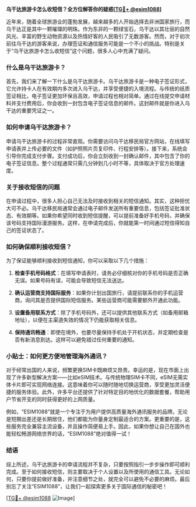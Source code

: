 **乌干达旅游卡怎么收短信？全方位解答你的疑惑[[TG💪+ @esim1088](https://t.me/s/esim1088)]**

近年来，随着全球旅游业的蓬勃发展，越来越多的人开始选择去非洲国家旅行，而乌干达正是其中一颗璀璨的明珠。作为东非的一颗绿宝石，乌干达以其壮丽的自然风光、丰富的野生动物资源以及热情好客的人民吸引了无数游客。然而，对于初次前往乌干达的游客来说，办理签证和通信服务可能是一个不小的挑战。特别是关于“乌干达旅游卡怎么收短信”这个问题，很多人心中充满了疑问。

### 什么是乌干达旅游卡？

首先，我们来了解一下什么是乌干达旅游卡。乌干达旅游卡是一种电子签证形式，它允许持卡人在有效期内多次进入乌干达，并享受便捷的入境流程。与传统的纸质签证相比，电子签证更加环保且高效，申请过程也相对简单。通过在线提交申请材料并支付费用后，你会收到一封包含电子签证信息的邮件。这封邮件就是你进入乌干达的重要凭证之一。

### 如何申请乌干达旅游卡？

申请乌干达旅游卡的过程非常直观。你需要访问乌干达移民局官方网站，在线填写申请表并上传必要的文件（如护照照片页复印件、行程安排等）。接下来，系统会引导你完成支付步骤。支付成功后，你会立刻收到一封确认邮件，其中包含了你的电子签证信息。整个过程通常只需几分钟到几小时不等，具体取决于官方处理速度。

### 关于接收短信的问题

在申请过程中，很多人担心自己无法及时接收到相关的短信通知。其实，这种担忧大可不必。乌干达移民局通常会通过电子邮件发送所有重要信息，包括签证批准状态、有效期等。如果你希望同时收到短信提醒，可以提前准备好手机号码，并确保该号码支持国际漫游服务。这样，在申请完成后，你就能第一时间通过短信得知自己的签证状态了。

### 如何确保顺利接收短信？

为了保证能够顺利接收到短信通知，你可以采取以下几个措施：

1. **检查手机号码格式**：在填写申请表时，请务必仔细核对你的手机号码是否正确无误。如果号码有误，可能会导致短信无法送达。
   
2. **确认运营商支持国际服务**：如果你计划出国旅行，请提前联系你的手机运营商，询问其是否提供国际短信服务。某些运营商可能需要额外开通此功能。

3. **设置备用联系方式**：除了手机号码外，还可以提供其他联系方式（如备用邮箱地址），以便在主渠道失效的情况下仍能获取相关信息。

4. **保持通讯畅通**：即使在境外，也要尽量保持手机处于开机状态，并定期检查是否有新消息到达。这样可以避免错过任何重要的通知。

### 小贴士：如何更方便地管理海外通讯？

对于经常出国的人来说，频繁更换SIM卡既麻烦又昂贵。幸运的是，现在市面上出现了许多新型解决方案——比如eSIM技术。与传统物理SIM卡不同，eSIM无需实体卡片即可实现网络连接。这意味着你可以随时随地切换运营商，享受更加灵活便捷的服务体验。此外，许多平台还提供了针对特定目的地优化的数据套餐，帮助用户节省开支的同时获得更好的上网质量。

例如，“ESIM1088”就是一个专注于为用户提供高质量海外通讯服务的品牌。无论是短期出差还是长期居住，他们都能为你量身定制最适合的方案。更重要的是，这些服务完全兼容主流设备，并且操作简便易上手。因此，如果你想让自己在国外也能轻松畅游网络世界的话，“ESIM1088”绝对值得一试！

### 结语

综上所述，乌干达旅游卡的申请流程并不复杂，只要按照指引一步步操作即可顺利完成。至于如何接收短信，则主要取决于个人设置以及所使用的通信工具。无论如何，只要你提前做好准备，并注意细节之处，就完全可以避免不必要的麻烦。最后别忘了关注“ESIM1088”，让我们一起探索更多关于国际通信的秘密吧！

[[TG💪+ @esim1088](https://t.me/s/esim1088) ![Image](https://i.postimg.cc/4NQfJmqS/Snipaste-2025-05-13-00-14-12.png)]